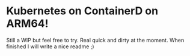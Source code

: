 # Kubernetes on ContainerD on ARM64!

Still a WIP but feel free to try. Real quick and dirty at the moment.
When finished I will write a nice readme ;)